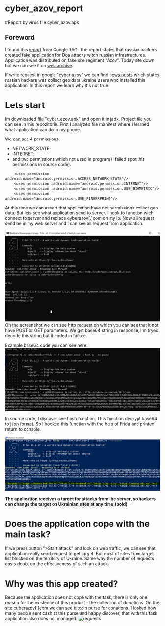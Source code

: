 # cyber_azov_report
#Report by virus file cyber_azov.apk

## Foreword
I found this  [report](https://blog.google/threat-analysis-group/continued-cyber-activity-in-eastern-europe-observed-by-tag/) from Google TAG. 
The report states that russian hackers created fake application for Dos attacks witch russian infrastructures. Application was distributed on fake site regiment "Azov". 
Today site down but we can see it on [web archive](https://web.archive.org/web/20220616174628/https://cyberazov.com/). 

If write request in google "cyber azov" we can find [news posts](http://web.archive.org/web/20220727182903/https://tech.liga.net/other/novosti/rossiyskie-hakery-sozdali-feykovoe-prilojenie-kiber-azov-yakoby-dlya-kiberatak-na-rossiyu) which states russian hackers was collect geo data ukraine users who installed this application.
In this report we learn why it's not true.

# Lets start
Im downloaded file "cyber_azov.apk" and open it in jadx. Project file you can see in this repozitorie. 
First I analyzed file manifest where I learned what application can do in my phone.

We [can see](https://github.com/notrobot1/cyber_azov_report/blob/main/CyberAzov/AndroidManifest.xml) 4 permissions: 
* NETWORK_STATE; 
* INTERNET;
* and two permissions which not used in program (I failed spot this permissions in source code). 
```
    <uses-permission android:name="android.permission.ACCESS_NETWORK_STATE"/>
    <uses-permission android:name="android.permission.INTERNET"/>
    <uses-permission android:name="android.permission.USE_BIOMETRIC"/>
    <uses-permission android:name="android.permission.USE_FINGERPRINT"/>
 ```

At this time we can assert that application have not permissions collect geo data. But lets see what application send to server. I hook to function wich connect to server and replace cyberazov[.]com on my  ip. Now all request send be in my web server and I can see all request from application.

![requests](https://github.com/notrobot1/cyber_azov_report/blob/main/photo_5393499229307125549_y.jpg "")
On the screenshot we can see http request on which you can see that it not have POST or GET parameters. We get base64 string in response, I'm tryed decode this string but it ended in failure.

Example base64 code you can see here:
![requests](https://github.com/notrobot1/cyber_azov_report/blob/main/base.jpg "Example base64 code you can see here")

In source code, I discaver see hash function. This function decrypt base64 to json format. So I hooked  this function with the help of Frida and printed return to console.

![requests](https://github.com/notrobot1/cyber_azov_report/blob/main/return%20from%20server.jpg "")

__The application receives a target for attacks from the server, so hackers can change the target on Ukrainian sites at any time.(bold)__

# Does the application cope with the main task?

If we press button ">Start attack" and look on web traffic, we can see that application really send request to get target. But most of sites from target list blocked on the territory of Ukraine. Same way the number of requests casts doubt on the effectiveness of such an attack.

# Why was this app created?

Because the application does not cope with the task, there is only one reason for the existence of this product - the collection of donations.
On the site cuberazov[.]com we can see bitcoin purse for donations. I looked how many people sent cash at this purse and happy discover, that with this task application also does not managed.
![requests]([https://github.com/notrobot1/cyber_azov_report/blob/main/return%20from%20server.jpg] "")
